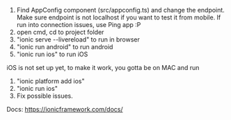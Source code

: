 1. Find AppConfig component (src/appconfig.ts) and change the endpoint. Make sure endpoint is not localhost if you want to test it from mobile. If run into connection issues, use Ping app :P
2. open cmd, cd to project folder
3. "ionic serve --livereload" to run in browser
4. "ionic run android" to run android
5. "ionic run ios" to run iOS

iOS is not set up yet, to make it work, you gotta be on MAC and run
1. "ionic platform add ios"
2. "ionic run ios"
3. Fix possible issues.

Docs:
https://ionicframework.com/docs/